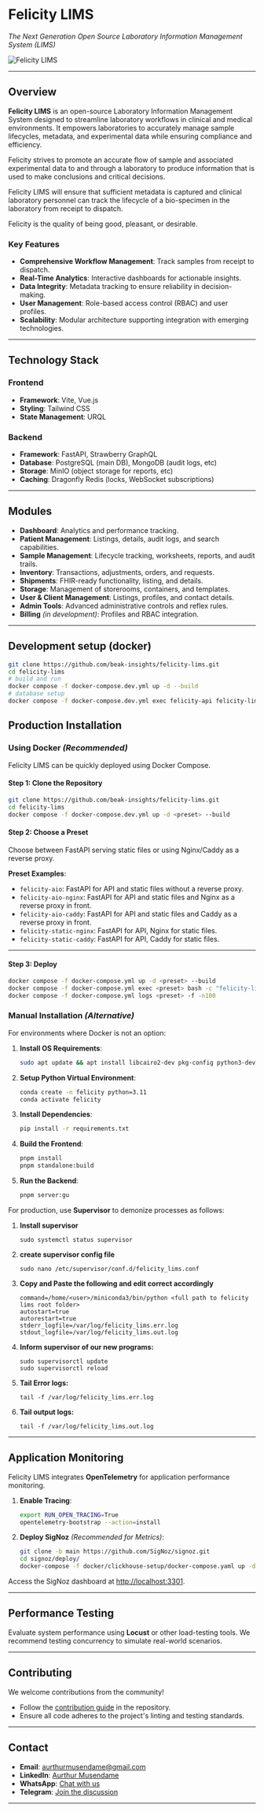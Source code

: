 # **Felicity LIMS**  
*The Next Generation Open Source Laboratory Information Management System (LIMS)*  

![Felicity LIMS](https://github.com/user-attachments/assets/bd6af479-e0a0-4337-9a1d-632e139741a0)

---

## **Overview**  
**Felicity LIMS** is an open-source Laboratory Information Management System designed to streamline laboratory workflows in clinical and medical environments. It empowers laboratories to accurately manage sample lifecycles, metadata, and experimental data while ensuring compliance and efficiency. 

Felicity strives to promote an accurate flow of sample and associated experimental data to and through a laboratory to
produce information that is used to make conclusions and critical decisions.

Felicity LIMS will ensure that sufficient metadata is captured and clinical laboratory personnel can track the lifecycle
of a bio-specimen in the laboratory from receipt to dispatch.

Felicity is the quality of being good, pleasant, or desirable.

### **Key Features**  
- **Comprehensive Workflow Management**: Track samples from receipt to dispatch.  
- **Real-Time Analytics**: Interactive dashboards for actionable insights.  
- **Data Integrity**: Metadata tracking to ensure reliability in decision-making.  
- **User Management**: Role-based access control (RBAC) and user profiles.  
- **Scalability**: Modular architecture supporting integration with emerging technologies.  

---

## **Technology Stack**  
### **Frontend**  
- **Framework**: Vite, Vue.js  
- **Styling**: Tailwind CSS  
- **State Management**: URQL  

### **Backend**  
- **Framework**: FastAPI, Strawberry GraphQL  
- **Database**: PostgreSQL (main DB), MongoDB (audit logs, etc)  
- **Storage**: MinIO (object storage for reports, etc)  
- **Caching**: Dragonfly Redis (locks, WebSocket subscriptions)  

---

## **Modules**  
- **Dashboard**: Analytics and performance tracking.  
- **Patient Management**: Listings, details, audit logs, and search capabilities.  
- **Sample Management**: Lifecycle tracking, worksheets, reports, and audit trails.  
- **Inventory**: Transactions, adjustments, orders, and requests.  
- **Shipments**: FHIR-ready functionality, listing, and details.  
- **Storage**: Management of storerooms, containers, and templates.  
- **User & Client Management**: Listings, profiles, and contact details.  
- **Admin Tools**: Advanced administrative controls and reflex rules.  
- **Billing** *(in development)*: Profiles and RBAC integration.  

---

## **Development setup (docker)**

```bash
git clone https://github.com/beak-insights/felicity-lims.git
cd felicity-lims
# build and run
docker compose -f docker-compose.dev.yml up -d --build
# database setup 
docker compose -f docker-compose.dev.yml exec felicity-api felicity-lims db upgrade
```

## **Production Installation**  

### **Using Docker** *(Recommended)*  
Felicity LIMS can be quickly deployed using Docker Compose.  

#### **Step 1**: Clone the Repository  
```bash
git clone https://github.com/beak-insights/felicity-lims.git
cd felicity-lims
docker compose -f docker-compose.dev.yml up -d <preset> --build
```

#### **Step 2**: Choose a Preset  
Choose between FastAPI serving static files or using Nginx/Caddy as a reverse proxy.  

**Preset Examples**:  
- `felicity-aio`: FastAPI for API and static files without a reverse proxy.  
- `felicity-aio-nginx`: FastAPI for API and static files and Nginx as a reverse proxy in front.
- `felicity-aio-caddy`: FastAPI for API and static files and Caddy as a reverse proxy in front.
- `felicity-static-nginx`: FastAPI for API, Nginx for static files.
- `felicity-static-caddy`: FastAPI for API, Caddy for static files.

---

#### **Step 3**: Deploy  
```bash
docker compose -f docker-compose.yml up -d <preset> --build
docker compose -f docker-compose.yml exec <preset> bash -c "felicity-lims upgrade"
docker compose -f docker-compose.yml logs <preset> -f -n100
```

### **Manual Installation** *(Alternative)*  
For environments where Docker is not an option:  

1. **Install OS Requirements**:  
    ```bash
    sudo apt update && apt install libcairo2-dev pkg-config python3-dev gcc g++
    ```
2. **Setup Python Virtual Environment**:  
    ```bash
    conda create -n felicity python=3.11
    conda activate felicity
    ```
3. **Install Dependencies**:  
    ```bash
    pip install -r requirements.txt
    ```
4. **Build the Frontend**:  
    ```bash
    pnpm install
    pnpm standalone:build
    ```
5. **Run the Backend**:  
    ```bash
    pnpm server:gu
    ```

For production, use **Supervisor** to demonize processes as follows:
1. **Install supervisor**
    ```sudo apt install supervisor
    sudo systemctl status supervisor
   ```
    
3. **create supervisor config file**
    ```
    sudo nano /etc/supervisor/conf.d/felicity_lims.conf
   ```
    
5. **Copy and Paste the following and edit correct accordingly**
    ```[program:felicity_lims]
    command=/home/<user>/miniconda3/bin/python <full path to felicity lims root folder>
    autostart=true
    autorestart=true
    stderr_logfile=/var/log/felicity_lims.err.log
    stdout_logfile=/var/log/felicity_lims.out.log
    ```

6. **Inform supervisor of our new programs:**
    ```sudo supervisorctl reread
    sudo supervisorctl update
    sudo supervisorctl reload
    ```

7. **Tail Error logs:**
    ```sudo supervisorctl tail -f felicity_lims stderr  # or
    tail -f /var/log/felicity_lims.err.log
    ```
    
8. **Tail output logs:**
    ```sudo supervisorctl tail -f felicity_lims stdout  # or
    tail -f /var/log/felicity_lims.out.log
    ```

---

## **Application Monitoring**  
Felicity LIMS integrates **OpenTelemetry** for application performance monitoring.  

1. **Enable Tracing**:  
    ```bash
    export RUN_OPEN_TRACING=True
    opentelemetry-bootstrap --action=install
    ```

2. **Deploy SigNoz** *(Recommended for Metrics)*:  
    ```bash
    git clone -b main https://github.com/SigNoz/signoz.git
    cd signoz/deploy/
    docker-compose -f docker/clickhouse-setup/docker-compose.yaml up -d
    ```

Access the SigNoz dashboard at [http://localhost:3301](http://localhost:3301).  

---

## **Performance Testing**  
Evaluate system performance using **Locust** or other load-testing tools. We recommend testing concurrency to simulate real-world scenarios.  

---

## **Contributing**  
We welcome contributions from the community!  

- Follow the [contribution guide](CONTRIBUTING.md) in the repository.  
- Ensure all code adheres to the project's linting and testing standards.  

---

## **Contact**  
- **Email**: [aurthurmusendame@gmail.com](mailto:aurthurmusendame@gmail.com)  
- **LinkedIn**: [Aurthur Musendame](https://www.linkedin.com/in/aurthurmusendame)  
- **WhatsApp**: [Chat with us](https://api.whatsapp.com/send?phone=263776406399)  
- **Telegram**: [Join the discussion](https://www.t.me/aurthurm)  

---
